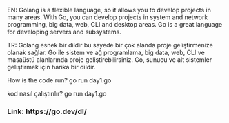 <p>EN: Golang is a flexible language, so it allows you to develop projects in many areas. With Go, you can develop projects in system and network programming, big data, web, CLI and desktop areas. Go is a great language for developing servers and subsystems.</p>

<p>TR: Golang esnek bir dildir bu sayede bir çok alanda proje geliştirmenize olanak sağlar. Go ile sistem ve ağ programlama, big data, web, CLI ve masaüstü alanlarında proje geliştirebilirsiniz. Go, sunucu ve alt sistemler geliştirmek için harika bir dildir.</p>

<p>How is the code run? go run day1.go</p>
<p>kod nasıl çalıştırılır? go run day1.go</p>

<h3>Link: https://go.dev/dl/</h3>